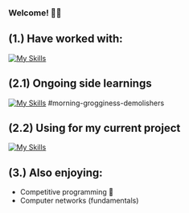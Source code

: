 ### Welcome! 👨‍💻

## (1.) Have worked with:
[![My Skills](https://skillicons.dev/icons?i=c,java,py,bash,docker,ansible,postgresql,html,js,css)](https://skillicons.dev)

## (2.1) Ongoing side learnings
[![My Skills](https://skillicons.dev/icons?i=docker,kubernetes,nginx,kali,azure,ansible,arch,nvim)](https://skillicons.dev)
#morning-grogginess-demolishers

## (2.2) Using for my current project
[![My Skills](https://skillicons.dev/icons?i=c,cmake,azure,kali,docker)](https://skillicons.dev)

## (3.) Also enjoying:
- Competitive programming 🥊
- Computer networks (fundamentals)
